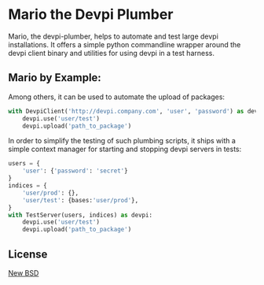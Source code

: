 Mario the Devpi Plumber
=======================

Mario, the devpi-plumber, helps to automate and test large devpi installations. It offers a simple python commandline wrapper
around the devpi client binary and utilities for using devpi in a test harness.


Mario by Example:
-----------------
Among others, it can be used to automate the upload of packages:
```python
with DevpiClient('http://devpi.company.com', 'user', 'password') as devpi:
    devpi.use('user/test')
    devpi.upload('path_to_package')
```

In order to simplify the testing of such plumbing scripts, it ships with a simple context manager for starting and stopping devpi servers in tests:
```python
users = { 
    'user': {'password': 'secret'}
}
indices = {
    'user/prod': {},
    'user/test': {bases:'user/prod'},
}
with TestServer(users, indices) as devpi:
    devpi.use('user/test')
    devpi.upload('path_to_package')
```           

License
-------

[New BSD](COPYING)
